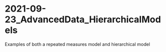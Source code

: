 # 2021-09-23_AdvancedData_HierarchicalModels
Examples of both a repeated measures model and hierarchical model
